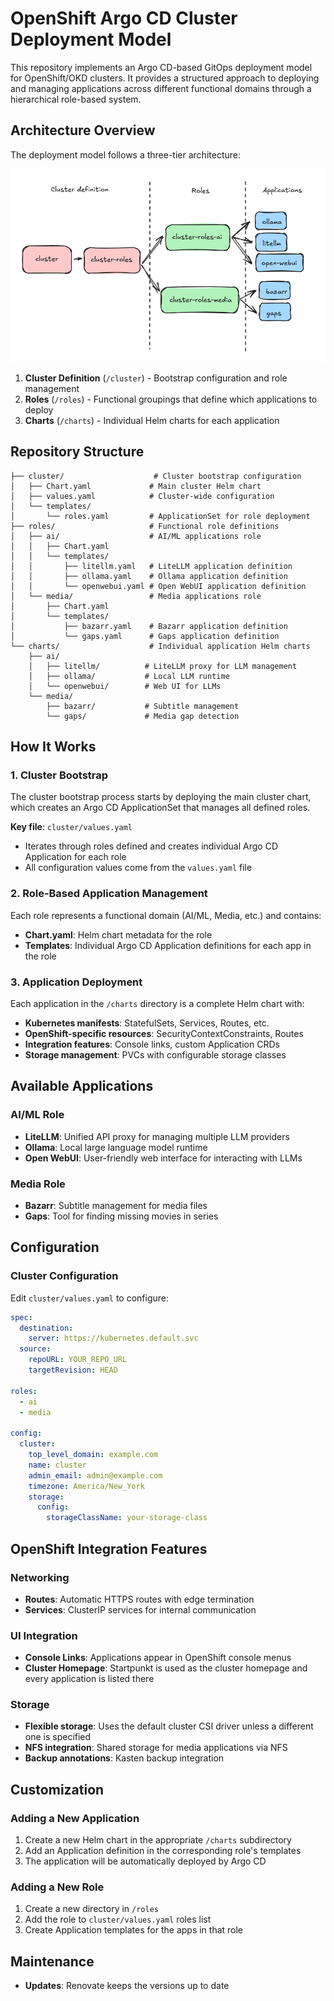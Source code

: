 # OpenShift Argo CD Cluster Deployment Model

This repository implements an Argo CD-based GitOps deployment model for OpenShift/OKD clusters. It provides a structured approach to deploying and managing applications across different functional domains through a hierarchical role-based system.

## Architecture Overview

The deployment model follows a three-tier architecture:

![Hierarchy](docs/images/chart-hierarchy.png)

1. **Cluster Definition** (`/cluster`) - Bootstrap configuration and role management
2. **Roles** (`/roles`) - Functional groupings that define which applications to deploy
3. **Charts** (`/charts`) - Individual Helm charts for each application

## Repository Structure

```text
├── cluster/                    # Cluster bootstrap configuration
│   ├── Chart.yaml             # Main cluster Helm chart
│   ├── values.yaml            # Cluster-wide configuration
│   └── templates/
│       └── roles.yaml         # ApplicationSet for role deployment
├── roles/                     # Functional role definitions
│   ├── ai/                    # AI/ML applications role
│   │   ├── Chart.yaml
│   │   └── templates/
│   │       ├── litellm.yaml   # LiteLLM application definition
│   │       ├── ollama.yaml    # Ollama application definition
│   │       └── openwebui.yaml # Open WebUI application definition
│   └── media/                 # Media applications role
│       ├── Chart.yaml
│       └── templates/
│           ├── bazarr.yaml    # Bazarr application definition
│           └── gaps.yaml      # Gaps application definition
└── charts/                    # Individual application Helm charts
    ├── ai/
    │   ├── litellm/          # LiteLLM proxy for LLM management
    │   ├── ollama/           # Local LLM runtime
    │   └── openwebui/        # Web UI for LLMs
    └── media/
        ├── bazarr/           # Subtitle management
        └── gaps/             # Media gap detection
```

## How It Works

### 1. Cluster Bootstrap

The cluster bootstrap process starts by deploying the main cluster chart, which creates an Argo CD ApplicationSet that manages all defined roles.

**Key file**: `cluster/values.yaml`

- Iterates through roles defined and creates individual Argo CD Application for each role
- All configuration values come from the `values.yaml` file

### 2. Role-Based Application Management

Each role represents a functional domain (AI/ML, Media, etc.) and contains:

- **Chart.yaml**: Helm chart metadata for the role
- **Templates**: Individual Argo CD Application definitions for each app in the role

### 3. Application Deployment

Each application in the `/charts` directory is a complete Helm chart with:

- **Kubernetes manifests**: StatefulSets, Services, Routes, etc.
- **OpenShift-specific resources**: SecurityContextConstraints, Routes
- **Integration features**: Console links, custom Application CRDs
- **Storage management**: PVCs with configurable storage classes

## Available Applications

### AI/ML Role

- **LiteLLM**: Unified API proxy for managing multiple LLM providers
- **Ollama**: Local large language model runtime
- **Open WebUI**: User-friendly web interface for interacting with LLMs

### Media Role

- **Bazarr**: Subtitle management for media files
- **Gaps**: Tool for finding missing movies in series

## Configuration

### Cluster Configuration

Edit `cluster/values.yaml` to configure:

```yaml
spec:
  destination:
    server: https://kubernetes.default.svc
  source:
    repoURL: YOUR_REPO_URL
    targetRevision: HEAD

roles:
  - ai
  - media

config:
  cluster:
    top_level_domain: example.com
    name: cluster
    admin_email: admin@example.com
    timezone: America/New_York
    storage:
      config:
        storageClassName: your-storage-class
```

## OpenShift Integration Features

### Networking

- **Routes**: Automatic HTTPS routes with edge termination
- **Services**: ClusterIP services for internal communication

### UI Integration

- **Console Links**: Applications appear in OpenShift console menus
- **Cluster Homepage**: Startpunkt is used as the cluster homepage and every application is listed there

### Storage

- **Flexible storage**: Uses the default cluster CSI driver unless a different one is specified
- **NFS integration**: Shared storage for media applications via NFS
- **Backup annotations**: Kasten backup integration

## Customization

### Adding a New Application

1. Create a new Helm chart in the appropriate `/charts` subdirectory
2. Add an Application definition in the corresponding role's templates
3. The application will be automatically deployed by Argo CD

### Adding a New Role

1. Create a new directory in `/roles`
2. Add the role to `cluster/values.yaml` roles list
3. Create Application templates for the apps in that role

## Maintenance

- **Updates**: Renovate keeps the versions up to date

